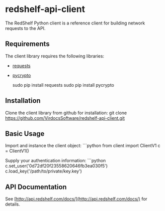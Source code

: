 redshelf-api-client
===================

The RedShelf Python client is a reference client for building network requests to the API.

Requirements
------------
The client library requires the following libraries:

* [requests](http://docs.python-requests.org/en/latest/)
* [pycrypto](https://pypi.python.org/pypi/pycrypto)

    sudo pip install requests
    sudo pip install pycrypto

Installation
------------
Clone the client library from github for installation:
    git clone https://github.com/VirdocsSoftware/redshelf-api-client.git

Basic Usage
------------
Import and instance the client object:
    ```python
    from client import ClientV1
    c = ClientV1()

Supply your authentication information:
    ```python
    c.set_user('0d72df20f23558620646fb3ea030f5')
    c.load_key('/path/to/private/key.key')

API Documentation
------------
See [http://api.redshelf.com/docs/](http://api.redshelf.com/docs/) for details.